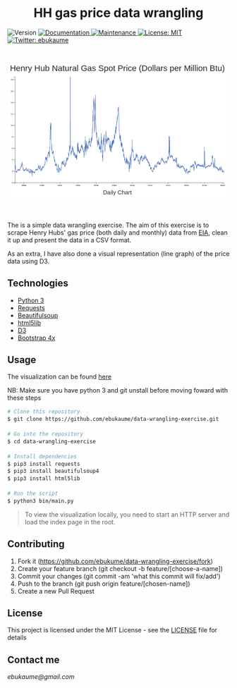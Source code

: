 <h1 align="center">HH gas price data wrangling</h1>
<p>
  <img alt="Version" src="https://img.shields.io/badge/version-1.0.0-blue.svg?cacheSeconds=2592000" />
  <a href="https://github.com/ebukaume/data-wrangling-exercise#readme" target="_blank">
    <img alt="Documentation" src="https://img.shields.io/badge/documentation-yes-brightgreen.svg" />
  </a>
  <a href="https://github.com/ebukaume/data-wrangling-exercise/graphs/commit-activity" target="_blank">
    <img alt="Maintenance" src="https://img.shields.io/badge/Maintained%3F-yes-green.svg" />
  </a>
  <a href="https://github.com/ebukaume/data-wrangling-exercise/blob/master/LICENSE" target="_blank">
    <img alt="License: MIT" src="https://img.shields.io/github/license/ebukaume/data-wrangling-exercise" />
  </a>
  <a href="https://twitter.com/ebukaume" target="_blank">
    <img alt="Twitter: ebukaume" src="https://img.shields.io/twitter/follow/ebukaume.svg?style=social" />
</p>

<br>

<p>
  <a href="https://raw.githack.com/ebukaume/data-wrangling-exercise/master/index.html" target="_blank">
    <img alt="demo" src="./demo.png" />
  </a>
</p>

<br>

The is a simple data wrangling exercise. The aim of this exercise is to scrape Henry Hubs' gas price (both daily and monthly) data from [EIA](http://www.eia.gov/dnav/ng/hist/rngwhhdm.htm), clean it up and present the data in a CSV format. 

As an extra, I have also done a visual representation (line graph) of the price data using D3. 

## Technologies

- [Python 3](https://www.python.org/download/releases/3.0)
- [Requests](https://requests.readthedocs.io/en/master)
- [Beautifulsoup](https://www.crummy.com/software/BeautifulSoup/bs4/doc)
- [html5lib](https://pypi.org/project/html5lib)
- [D3](https://d3js.org)
- [Bootstrap 4x](https://getbootstrap.com)

## Usage

The visualization can be found [here](https://raw.githack.com/ebukaume/data-wrangling-exercise/master/index.html)

NB: Make sure you have python 3 and git unstall before moving foward with these steps

```sh
# Clone this repository
$ git clone https://github.com/ebukaume/data-wrangling-exercise.git

# Go into the repository
$ cd data-wrangling-exercise

# Install dependencies
$ pip3 install requests
$ pip3 install beautifulsoup4
$ pip3 install html5lib

# Run the script
$ python3 bin/main.py
```
> To view the visualization locally, you need to start an HTTP server and load the index page in the root.

## Contributing

1. Fork it (https://github.com/ebukume/data-wrangling-exercise/fork)
2. Create your feature branch (git checkout -b feature/[choose-a-name])
3. Commit your changes (git commit -am 'what this commit will fix/add')
4. Push to the branch (git push origin feature/[chosen-name])
5. Create a new Pull Request

## License

This project is licensed under the MIT License - see the [LICENSE](./LICENSE) file for details

## Contact me

_ebukaume@gmail.com_

